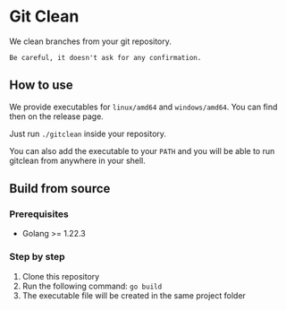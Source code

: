 # Git Clean

We clean branches from your git repository.

`Be careful, it doesn't ask for any confirmation.`

## How to use

We provide executables for `linux/amd64` and `windows/amd64`. You can find then on the release page.

Just run `./gitclean` inside your repository.

You can also add the executable to your `PATH` and you will be able to run gitclean from anywhere in your shell.

## Build from source

### Prerequisites

- Golang >= 1.22.3

### Step by step

1. Clone this repository
2. Run the following command: `go build`
3. The executable file will be created in the same project folder
